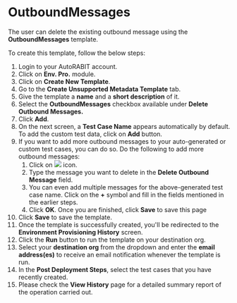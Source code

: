 # OutboundMessages

The user can delete the existing outbound message using the **OutboundMessages** template.

To create this template, follow the below steps:

1. Login to your AutoRABIT account.
2. Click on **Env. Pro.** module.
3. Click on **Create New Template**.
4. Go to the **Create Unsupported Metadata Template** tab.
5. Give the template a **name** and a **short description** of it.
6. Select the **OutboundMessages** checkbox available under **Delete Outbound Messages.**
7. Click **Add**.
8. On the next screen, a **Test Case Name** appears automatically by default. To add the custom test data, click on **Add** button.&#x20;
9. If you want to add more outbound messages to your auto-generated or custom test cases, you can do so. Do the following to add more outbound messages:
   1. Click on ![](https://cdn.document360.io/8711f4e7-c040-4616-aac9-d947f87e4619/Images/Documentation/image-1631619313556.png) icon.
   2. Type the message you want to delete in the **Delete Outbound Message** field.
   3. You can even add multiple messages for the above-generated test case name. Click on the **+** symbol and fill in the fields mentioned in the earlier steps.&#x20;
   4. Click **OK**. Once you are finished, click **Save** to save this page
10. Click **Save** to save the template.
11. Once the template is successfully created, you'll be redirected to the **Environment Provisioning History** screen.
12. Click the **Run** button to run the template on your destination org.
13. Select your **destination org** from the dropdown and enter the **email address(es)** to receive an email notification whenever the template is run.
14. In the **Post Deployment Steps**, select the test cases that you have recently created.&#x20;
15. Please check the **View History** page for a detailed summary report of the operation carried out.

